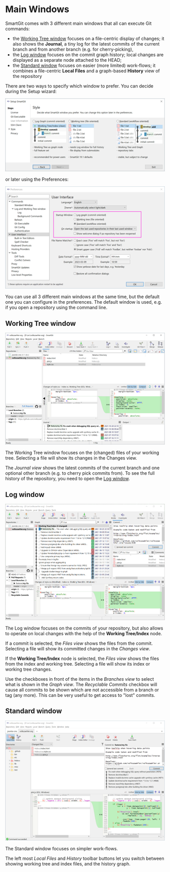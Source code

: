 # Main Windows

SmartGit comes with 3 different main windows that all can execute Git commands:

- the [Working Tree window](#Working-tree-window) focuses on a file-centric display of changes; it also shows the **Journal**, a tiny log for the latest commits of the current branch and from another branch (e.g. for cherry-picking),
- the [Log window](#Log-window) focuses on the commit graph history; local changes are displayed as a separate node attached to the HEAD;
- the [Standard window](#Standard-window) focuses on easier (more limited) work-flows; it combines a file-centric **Local Files** and a graph-based **History** view of the repository

There are two ways to specify which window to prefer.
You can decide during the Setup wizard:

![Setup wizard, window selection](images/Setup-wizard-window-selection.png)

or later using the Preferences:

![Preferences, user interface](images/Preferences-user-interface-window-selection.png)

You can use all 3 different main windows at the same time, but the default one you can configure in the preferences.
The default window is used, e.g. if you open a repository using the command line.


## Working Tree window

![Working Tree window](images/Working-Tree-window.png)

The Working Tree window focuses on the (changed) files of your working tree.
Selecting a file will show its changes in the Changes view.

The *Journal view* shows the latest commits of the current branch and one optional other branch (e.g. to cherry pick commits from).
To see the full history of the repository, you need to open the [Log window](#Log-window).


## Log window

![Log window](images/Log-window.png)

The Log window focuses on the commits of your repository, but also allows to operate on local changes with the help of the **Working Tree/Index** node.

If a commit is selected, the *Files view* shows the files from the commit.
Selecting a file will show its committed changes in the *Changes view*.

If the **Working Tree/Index** node is selected, the *Files view* shows the files from the index and working tree.
Selecting a file will show its index or working tree changes.

Use the checkboxes in front of the items in the *Branches view* to select what is shown in the *Graph view*.
The *Recyclable Commits* checkbox will cause all commits to be shown which are not accessible from a branch or tag (any more).
This can be very useful to get access to "lost" commits.


## Standard window

![Standard window](images/Standard-window.png)

The Standard window focuses on simpler work-flows.

The left most *Local Files* and *History* toolbar buttons let you switch between showing working tree and index files, and the history graph.
